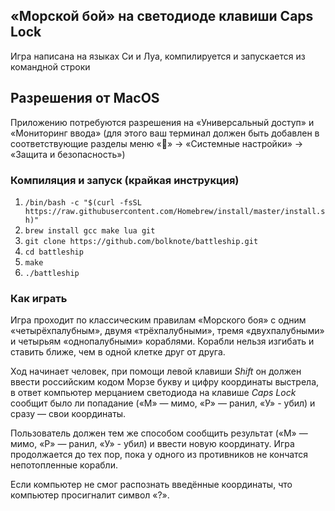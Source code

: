 ## «Морской бой» на светодиоде клавиши Caps Lock

Игра написана на языках Си и Луа, компилируется и запускается из командной строки

## Разрешения от MacOS
Приложению потребуются разрешения на «Универсальный доступ» и «Мониторинг ввода»
(для этого ваш терминал должен быть добавлен в соответствующие разделы меню
«» → «Системные настройки» → «Защита и безопасность»)

### Компиляция и запуск (крайкая инструкция)
1) `/bin/bash -c "$(curl -fsSL https://raw.githubusercontent.com/Homebrew/install/master/install.sh)"`
1) `brew install gcc make lua git`
1) `git clone https://github.com/bolknote/battleship.git`
1) `cd battleship`
1) `make`
1) `./battleship`

### Как играть

Игра проходит по классическим правилам «Морского боя» с одним «четырёхпалубным», двумя «трёхпалубными», тремя «двухпалубными» и четырьям «однопалубными» кораблями. Корабли нельзя изгибать и ставить ближе, чем в одной клетке друг от друга.

Ход начинает человек, при помощи левой клавиши _Shift_ он должен ввести российским
кодом Морзе букву и цифру координаты выстрела, в ответ компьютер мерцанием светодиода на клавише _Caps Lock_ сообщит
было ли попадание («М» — мимо, «Р» — ранил, «У» - убил) и сразу — свои координаты.

Пользователь должен тем же способом сообщить результат («М» — мимо, «Р» — ранил, «У» - убил) и ввести новую координату. Игра продолжается до тех пор, пока у одного из противников не кончатся непотопленные корабли.

Если компьютер не смог распознать введённые координаты, что компьютер просигналит символ «?».
